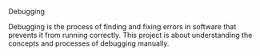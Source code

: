 Debugging

Debugging is the process of finding and fixing errors in software that prevents it from running correctly.
This project is about understanding the concepts and processes of debugging manually.
